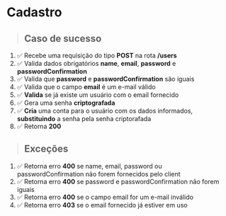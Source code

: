 # Cadastro

> ## Caso de sucesso

1. ✅ Recebe uma requisição do tipo **POST** na rota **/users**
2. ✅ Valida dados obrigatórios **name**, **email**, **password** e **passwordConfirmation**
3. ✅ Valida que **password** e **passwordConfirmation** são iguais
4. ✅ Valida que o campo **email** é um e-mail válido
5. ✅ **Valida** se já existe um usuário com o email fornecido
6. ✅ Gera uma senha **criptografada**
7. ✅ **Cria** uma conta para o usuário com os dados informados, **substituindo** a senha pela senha criptorafada
8. ✅ Retorna **200** 

> ## Exceções

1. ✅ Retorna erro **400** se name, email, password ou passwordConfirmation não forem fornecidos pelo client
2. ✅ Retorna erro **400** se password e passwordConfirmation não forem iguais
3. ✅ Retorna erro **400** se o campo email for um e-mail inválido
4. ✅ Retorna erro **403** se o email fornecido já estiver em uso